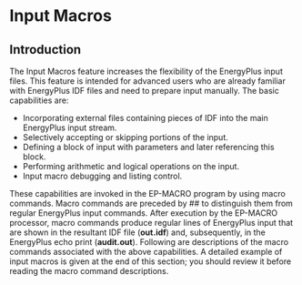 # Input Macros## IntroductionThe Input Macros feature increases the flexibility of the EnergyPlus input files. This feature is intended for advanced users who are already familiar with EnergyPlus IDF files and need to prepare input manually. The basic capabilities are:- Incorporating external files containing pieces of IDF into the main EnergyPlus input stream.- Selectively accepting or skipping portions of the input.- Defining a block of input with parameters and later referencing this block.- Performing arithmetic and logical operations on the input.- Input macro debugging and listing control.These capabilities are invoked in the EP-MACRO program by using macro commands. Macro commands are preceded by ## to distinguish them from regular EnergyPlus input commands. After execution by the EP-MACRO processor, macro commands produce regular lines of EnergyPlus input that are shown in the resultant IDF file (**out.idf**) and, subsequently, in the EnergyPlus echo print (**audit.out**). Following are descriptions of the macro commands associated with the above capabilities. A detailed example of input macros is given at the end of this section; you should review it before reading the macro command descriptions.